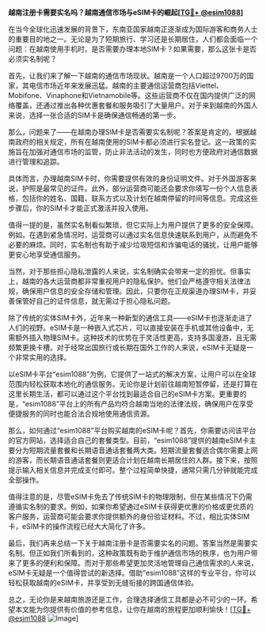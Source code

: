 **越南注册卡需要实名吗？越南通信市场与eSIM卡的崛起[[TG💪+ @esim1088](https://t.me/s/esim1088)]**

在当今全球化迅速发展的背景下，东南亚国家越南正逐渐成为国际游客和商务人士的重要目的地之一。无论是为了短期旅行、学习还是长期居住，人们都会面临一个问题：在越南使用手机时，是否需要办理本地SIM卡？如果需要，那么这张卡是否必须实名制呢？

首先，让我们来了解一下越南的通信市场现状。越南是一个人口超过9700万的国家，其电信市场近年来发展迅猛。越南的主要通信运营商包括Viettel、Mobifone、Vinaphone和Vietnamobile等。这些运营商不仅在国内提供广泛的网络覆盖，还通过推出各种优惠套餐和服务吸引了大量用户。对于来到越南的外国人来说，选择一张合适的SIM卡是确保通信畅通的第一步。

那么，问题来了——在越南办理SIM卡是否需要实名制呢？答案是肯定的。根据越南政府的相关规定，所有在越南使用的SIM卡都必须进行实名登记。这一政策的实施旨在加强对通信市场的监管，防止非法活动的发生，同时也方便政府对通信数据进行管理和追踪。

具体而言，办理越南SIM卡时，你需要提供有效的身份证明文件。对于外国游客来说，护照是最常见的证件。此外，部分运营商可能还会要求你填写一份个人信息表格，包括你的姓名、国籍、联系方式以及计划在越南停留的时间等信息。完成这些步骤后，你的SIM卡才能正式激活并投入使用。

值得一提的是，虽然实名制看似繁琐，但它实际上为用户提供了更多的安全保障。例如，在遇到紧急情况时，运营商可以通过实名信息快速联系到用户，从而避免不必要的麻烦。同时，实名制也有助于减少垃圾短信和诈骗电话的骚扰，让用户能够更安心地享受通信服务。

当然，对于那些担心隐私泄露的人来说，实名制确实会带来一定的担忧。但事实上，越南的各大运营商都非常重视用户的隐私保护。他们会严格遵守相关法律法规，确保用户信息的安全存储和管理。因此，只要你在正规渠道办理SIM卡，并妥善保管好自己的证件信息，就无需过于担心隐私问题。

除了传统的实体SIM卡外，近年来一种新型的通信工具——eSIM卡也逐渐走进了人们的视野。eSIM卡是一种嵌入式芯片，可以直接安装在手机或其他设备中，无需额外插入物理SIM卡。这种技术的优势在于灵活性更高，支持多国漫游，且无需频繁更换卡槽。对于经常出国旅行或长期在国外工作的人来说，eSIM卡无疑是一个非常实用的选择。

以eSIM卡平台“esim1088”为例，它提供了一站式的解决方案，让用户可以在全球范围内轻松获取本地化的通信服务。无论你是计划前往越南短暂停留，还是打算在这里长期生活，都可以通过这个平台找到最适合自己的eSIM卡方案。更重要的是，“esim1088”平台上的所有产品均符合越南当地的法律法规，确保用户在享受便捷服务的同时也能合法合规地使用通信资源。

那么，如何通过“esim1088”平台购买越南的eSIM卡呢？首先，你需要访问该平台的官方网站，选择适合自己的套餐类型。目前，“esim1088”提供的越南eSIM卡主要分为短期流量套餐和长期语音通话套餐两大类。短期流量套餐适合偶尔需要上网的游客，而长期语音通话套餐则更适合计划在越南长期居住的人群。接下来，按照提示输入相关信息并完成支付即可。整个过程简单快捷，通常只需几分钟就能完成全部操作。

值得注意的是，尽管eSIM卡免去了传统SIM卡的物理限制，但在某些情况下仍需遵循实名制的要求。例如，如果你希望通过eSIM卡获得更优惠的价格或更优质的客户服务，运营商可能会要求你提供额外的身份验证材料。不过，相比实体SIM卡，eSIM卡的操作流程已经大大简化了许多。

最后，我们再来总结一下关于越南注册卡是否需要实名的问题。答案当然是需要实名制。但正如我们所看到的，这种政策既有助于维护通信市场的秩序，也为用户带来了更多的便利和保障。而对于那些希望更加灵活地管理自己通信需求的人来说，eSIM卡无疑是一个值得尝试的新选择。借助“esim1088”这样的专业平台，你可以轻松获取越南的eSIM卡，并享受到无缝衔接的跨国通信体验。

总之，无论你是来越南旅游还是工作，合理选择通信工具都是必不可少的一环。希望本文能为你提供有价值的参考信息，让你在越南的旅程更加顺利愉快！[[TG💪+ @esim1088](https://t.me/s/esim1088) ![Image](https://i.postimg.cc/4NQfJmqS/Snipaste-2025-05-13-00-14-12.png)]